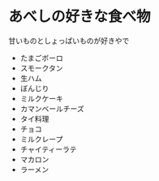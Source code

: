 # あべしの好きな食べ物
甘いものとしょっぱいものが好きやで
- たまごボーロ
- スモークタン
- 生ハム　
- ぼんじり
- ミルクケーキ
- カマンベールチーズ
- タイ料理
- チョコ
- ミルクレープ
- チャイティーラテ
- マカロン
- ラーメン
